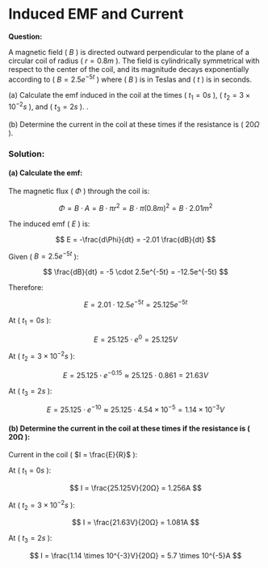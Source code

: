 # Induced EMF and Current

**Question:** 

A magnetic field \( $B$ \) is directed outward perpendicular to the plane of a circular coil of radius \( $r = 0.8m$ \). The field is cylindrically symmetrical with respect to the center of the coil, and its magnitude decays exponentially according to \( $B = 2.5e^{-5t}$ \) where \( $B$ \) is in Teslas and \( $t$ \) is in seconds.

(a) Calculate the emf induced in the coil at the times ( $t_1 = 0s$ ), ( $t_2 = 3 \times 10^{-2}s$ ), and ( $t_3 = 2s$ ).
.

(b) Determine the current in the coil at these times if the resistance is \( $20Ω$ \).

### Solution:

#### (a) Calculate the emf:

The magnetic flux \( $\Phi$ \) through the coil is:

$$
\Phi = B \cdot A = B \cdot \pi r^2 = B \cdot \pi (0.8m)^2 = B \cdot 2.01m^2
$$

The induced emf \( $E$ \) is:

$$
E = -\frac{d\Phi}{dt} = -2.01 \frac{dB}{dt}
$$

Given \( $B = 2.5e^{-5t}$ \):

$$
\frac{dB}{dt} = -5 \cdot 2.5e^{-5t} = -12.5e^{-5t}
$$

Therefore:

$$
E = 2.01 \cdot 12.5e^{-5t} = 25.125e^{-5t}
$$

At \( $t_1 = 0s$ \):

$$
E = 25.125 \cdot e^0 = 25.125V
$$

At \( $t_2 = 3 \times 10^{-2}s$ \):

$$
E = 25.125 \cdot e^{-0.15} \approx 25.125 \cdot 0.861 = 21.63V
$$

At \( $t_3 = 2s$ \):

$$
E = 25.125 \cdot e^{-10} \approx 25.125 \cdot 4.54 \times 10^{-5} = 1.14 \times 10^{-3}V
$$

#### (b) Determine the current in the coil at these times if the resistance is \( 20Ω \):

Current in the coil \( $I = \frac{E}{R}$ \):

At \( $t_1 = 0s$ \):

$$
I = \frac{25.125V}{20Ω} = 1.256A
$$

At \( $t_2 = 3 \times 10^{-2}s$ \):

$$
I = \frac{21.63V}{20Ω} = 1.081A
$$

At \( $t_3 = 2s$ \):

$$
I = \frac{1.14 \times 10^{-3}V}{20Ω} = 5.7 \times 10^{-5}A
$$
